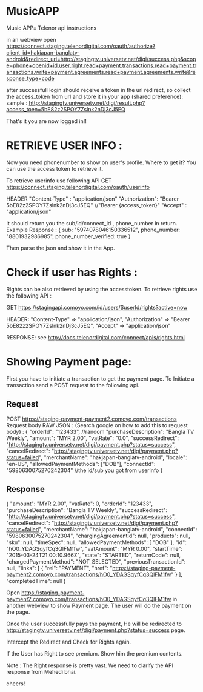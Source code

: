 # MusicAPP
Music APP:: Telenor api instructions

in an webview open
https://connect.staging.telenordigital.com/oauth/authorize?client_id=hakjapan-banglatv-android&redirect_uri=http://stagingtv.universetv.net/digi/success.php&scope=phone+openid+id.user.right.read+payment.transactions.read+payment.transactions.write+payment.agreements.read+payment.agreements.write&response_type=code

after successfull login should receive a token in the url redirect, so collect the access_token from url and store it in your app (shared preference):
sample : http://stagingtv.universetv.net/digi/result.php?access_toen=5bE82z2SPOY7Zslnk2nDj3cJ5EQ

That's it you are now logged in!!





RETRIEVE USER INFO : 
======================================================================
Now you need phonenumber to show on user's profile. Where to get it?
You can use the access token to retrieve it.

To retrieve userinfo use following API
GET https://connect.staging.telenordigital.com/oauth/userinfo

HEADER
"Content-Type" : "application/json"
"Authorization":  "Bearer 5bE82z2SPOY7Zslnk2nDj3cJ5EQ" //"Bearer {access_token}"
"Accept" : "application/json"

It should return you the sub/id/connect_id , phone_number in return.
Example Response : 
{
sub: "5974078046150336512",
phone_number: "8801932986985",
phone_number_verified: true
}

Then parse the json and show it in the App.





Check if user has Rights : 
======================================================================
Rights can be also retrieved by using the accesstoken. To retrieve rights use the following API :

GET https://stagingapi.comoyo.com/id/users/$userId/rights?active=now

HEADER:
    "Content-Type" => "application/json",
    "Authorization" => "Bearer 5bE82z2SPOY7Zslnk2nDj3cJ5EQ",
    "Accept" => "application/json"

RESPONSE: see http://docs.telenordigital.com/connect/apis/rights.html




Showing Payment page: 
======================================================================
First you have to initiate a transaction to get the payment page. To Initiate a transaction send a POST request to the following api.

Request
------------------------------
POST https://staging-payment-payment2.comoyo.com/transactions
Request body RAW JSON : (Search google on how to add this to request body) :
{
    "orderId": "123433", //random
    "purchaseDescription": "Bangla TV Weekly",
    "amount": "MYR 2.00",
    "vatRate": "0.0",
    "successRedirect": "http://stagingtv.universetv.net/digi/payment.php?status=success",
    "cancelRedirect": "http://stagingtv.universetv.net/digi/payment.php?status=failed",
    "merchantName": "hakjapan-banglatv-android",
    "locale": "en-US",
    "allowedPaymentMethods": ["DOB"],
    "connectId": "5980630075270242304" //the id/sub you got from userinfo
}


Response
-------------------------------------------
{
    "amount": "MYR 2.00",
    "vatRate": 0,
    "orderId": "123433",
    "purchaseDescription": "Bangla TV Weekly",
    "successRedirect": "http://stagingtv.universetv.net/digi/payment.php?status=success",
    "cancelRedirect": "http://stagingtv.universetv.net/digi/payment.php?status=failed",
    "merchantName": "hakjapan-banglatv-android",
    "connectId": "5980630075270242304",
    "chargingAgreementId": null,
    "products": null,
    "sku": null,
    "timeSpec": null,
    "allowedPaymentMethods": [
        "DOB"
    ],
    "id": "hO0_YDAGSqyfCq3QlFM1fw",
    "vatAmount": "MYR 0.00",
    "startTime": "2015-03-24T21:00:10.966Z",
    "state": "STARTED",
    "returnCode": null,
    "chargedPaymentMethod": "NOT_SELECTED",
    "previousTransactionId": null,
    "links": [
        {
            "rel": "PAYMENT",
            "href": "https://staging-payment-payment2.comoyo.com/transactions/hO0_YDAGSqyfCq3QlFM1fw"
        }
    ],
    "completedTime": null
}


Open https://staging-payment-payment2.comoyo.com/transactions/hO0_YDAGSqyfCq3QlFM1fw in another webview to show Payment page.
The user will do the payment on the page.

Once the user successfully pays the payment, He will be redirected to http://stagingtv.universetv.net/digi/payment.php?status=success page.

Intercept the Redirect and Check for Rights again.

If the User has Right to see premium. Show him the premium contents.


Note : The Right response is pretty vast. We need to clarify the API response from Mehedi bhai.

cheers!
